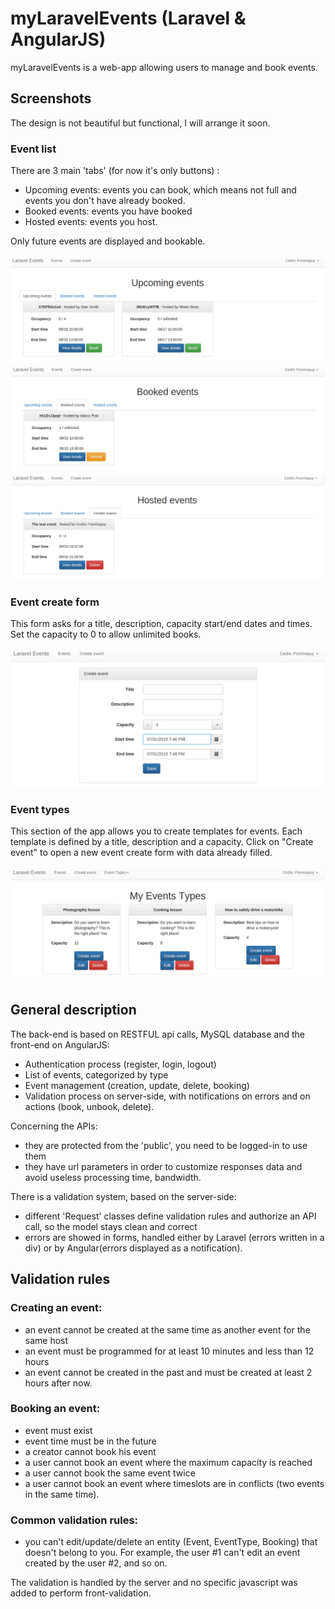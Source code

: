 # myLaravelEvents (Laravel & AngularJS)

myLaravelEvents is a web-app allowing users to manage and book events.

## Screenshots
The design is not beautiful but functional, I will arrange it soon.


### Event list

There are 3 main 'tabs' (for now it's only buttons) :
  - Upcoming events: events you can book, which means not full and events you don't have already booked. 
  - Booked events: events you have booked
  - Hosted events: events you host.

Only future events are displayed and bookable.

![alt tag](https://raw.githubusercontent.com/drydry/myLaravelEvents/master/storage/app/screenshots/events-list-upcoming.png)
![alt tag](https://raw.githubusercontent.com/drydry/myLaravelEvents/master/storage/app/screenshots/events-list-booked.png)
![alt tag](https://raw.githubusercontent.com/drydry/myLaravelEvents/master/storage/app/screenshots/events-list-hosted.png)

### Event create form

This form asks for a title, description, capacity start/end dates and times.
Set the capacity to 0 to allow unlimited books.  

![alt tag](https://raw.githubusercontent.com/drydry/myLaravelEvents/master/storage/app/screenshots/event-create.png)

### Event types

This section of the app allows you to create templates for events.
Each template is defined by a title, description and a capacity.
Click on "Create event" to open a new event create form with data already filled.

![alt tag](https://raw.githubusercontent.com/drydry/myLaravelEvents/master/storage/app/screenshots/event-types-list.png)


## General description
The back-end is based on RESTFUL api calls, MySQL database and the front-end on AngularJS:
  - Authentication process (register, login, logout)
  - List of events, categorized by type
  - Event management (creation, update, delete, booking)
  - Validation process on server-side, with notifications on errors and on actions (book, unbook, delete).

Concerning the APIs:
  - they are protected from the 'public', you need to be logged-in to use them
  - they have url parameters in order to customize responses data and avoid useless processing time, bandwidth.

There is a validation system, based on the server-side:
  - different 'Request' classes define validation rules and authorize an API call, so the model stays clean and correct
  - errors are showed in forms, handled either by Laravel (errors written in a div) or by Angular(errors displayed as a notification). 

## Validation rules

### Creating an event:
  - an event cannot be created at the same time as another event for the same host
  - an event must be programmed for at least 10 minutes and less than 12 hours
  - an event cannot be created in the past and must be created at least 2 hours after now.

### Booking an event:
  - event must exist
  - event time must be in the future
  - a creator cannot book his event
  - a user cannot book an event where the maximum capacity is reached
  - a user cannot book the same event twice
  - a user cannot book an event where timeslots are in conflicts (two events in the same time).

### Common validation rules:
  - you can't edit/update/delete an entity (Event, EventType, Booking) that doesn't belong to you. For example, the user #1 can't edit an event created by the user #2, and so on.

The validation is handled by the server and no specific javascript was added to perform front-validation.